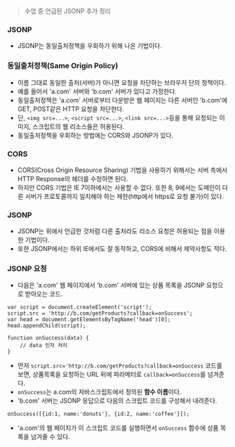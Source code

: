 > 수업 중 언급된 JSONP 추가 정리

### JSONP
- JSONP는 동일출처정책을 우회하기 위해 나온 기법이다.

### 동일출처정책(Same Origin Policy)
- 이름 그대로 동일한 출처(서버)가 아니면 요청을 차단하는 브라우저 단의 정책이다.
- 예를 들어서 'a.com' 서버와 'b.com' 서버가 있다고 가정한다.
- 동일출처정책은 'a.com' 서버로부터 다운받은 웹 페이지는 다른 서버인 'b.com'에 GET, POST같은 HTTP 요청을 차단한다.
- 단, `<img src=...>`, `<script src=...>`, `<link src=...>`등을 통해 요청되는 이미지, 스크립트의 웹 리소스들은 허용된다.
- 동일출처정책을 우회하는 방법에는 CORS와 JSONP가 있다.

### CORS
- CORS(Cross Origin Resource Sharing) 기법을 사용하기 위해서는 서버 측에서 HTTP Response의 헤더를 수정하면 된다.
- 하지만 CORS 기법은 IE 7이하에서는 사용할 수 없다. 또한 8, 9에서는 도메인이 다른 서버가 프로토콜까지 일치해야 하는 제한(http에서 https로 요청 불가)이 있다.

### JSONP
- JSONP는 위에서 언급한 것처럼 다른 출처라도 리소스 요청은 허용되는 점을 이용한 기법이다.
- 또한 JSONP에서는 하위 IE에서도 잘 동작하고, CORS에 비해서 제약사항도 적다.

### JSONP 요청

- 다음은 'a.com' 웹 페이지에서 'b.com' 서버에 있는 상품 목록을 JSONP 요청으로 받아오는 코드.

```
var script = document.createElement('script');
script.src = 'http://b.com/getProducts?callback=onSuccess';
var head = document.getElementsByTagName('head')[0];
head.appendChild(script);

function onSuccess(data) {
    // data 인자 처리
}
```

- 먼저 `script.src='http://b.com/getProducts?callback=onSuccess` 코드를 보면, 상품목록을 요청하는 URL 뒤에 파라메터로 `callback=onSuccess`를 넘겨준다.
- `onSuccess`는 a.com의 자바스크립트에서 정의된 **함수 이름**이다.
- 'b.com' 서버는 JSONP 응답으로 다음의 스크립트 코드를 구성해서 내려준다.
```
onSuccess([{id:1, name:'donuts'}, {id:2, name:'coffee'}]);
```
- 'a.com'의 웹 페이지가 이 스크립트 코드를 실행하면서 `onSuccess` 함수에 상품 목록을 넘겨줄 수 있다.